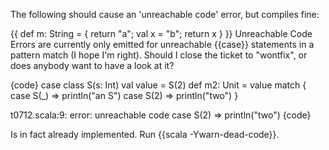 The following should cause an 'unreachable code' error, but compiles fine:

{{ def m: String = { return "a"; val x = "b"; return x } }}
Unreachable Code Errors are currently only emitted for unreachable {{case}} statements in a pattern match (I hope I'm right). Should I close the ticket to "wontfix", or does anybody want to have a look at it?

{code}
  case class S(s: Int)
  val value = S(2)
  def m2: Unit = value match {
    case S(_) => println("an S")
    case S(2) => println("two")
  }


t0712.scala:9: error: unreachable code
    case S(2) => println("two")
{code}

Is in fact already implemented. Run {{scala -Ywarn-dead-code}}.
